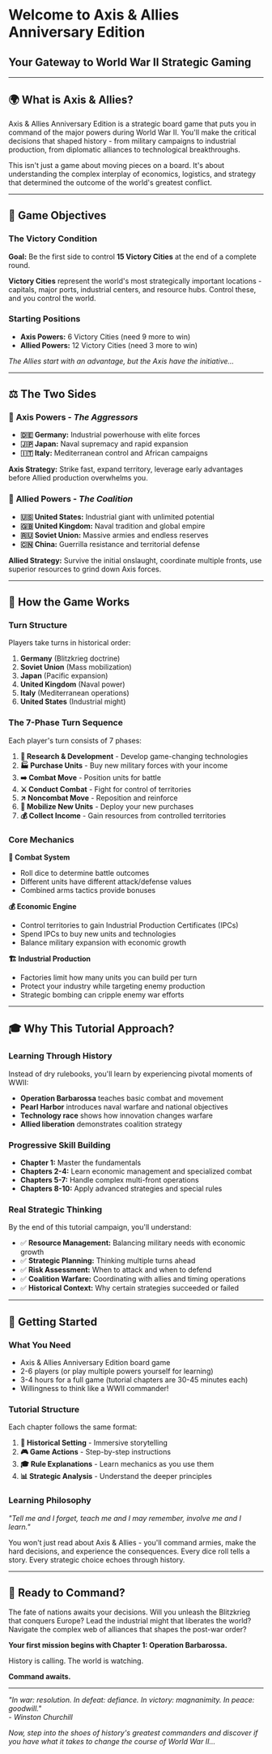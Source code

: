 # Welcome to Axis & Allies Anniversary Edition
## Your Gateway to World War II Strategic Gaming

---

## 🌍 **What is Axis & Allies?**

Axis & Allies Anniversary Edition is a strategic board game that puts you in command of the major powers during World War II. You'll make the critical decisions that shaped history - from military campaigns to industrial production, from diplomatic alliances to technological breakthroughs.

This isn't just a game about moving pieces on a board. It's about understanding the complex interplay of economics, logistics, and strategy that determined the outcome of the world's greatest conflict.

---

## 🎯 **Game Objectives**

### **The Victory Condition**
**Goal:** Be the first side to control **15 Victory Cities** at the end of a complete round.

**Victory Cities** represent the world's most strategically important locations - capitals, major ports, industrial centers, and resource hubs. Control these, and you control the world.

### **Starting Positions**
- **Axis Powers:** 6 Victory Cities (need 9 more to win)
- **Allied Powers:** 12 Victory Cities (need 3 more to win)

*The Allies start with an advantage, but the Axis have the initiative...*

---

## ⚖️ **The Two Sides**

### 🔴 **Axis Powers** - *The Aggressors*
- **🇩🇪 Germany:** Industrial powerhouse with elite forces
- **🇯🇵 Japan:** Naval supremacy and rapid expansion
- **🇮🇹 Italy:** Mediterranean control and African campaigns

**Axis Strategy:** Strike fast, expand territory, leverage early advantages before Allied production overwhelms you.

### 🔵 **Allied Powers** - *The Coalition*
- **🇺🇸 United States:** Industrial giant with unlimited potential
- **🇬🇧 United Kingdom:** Naval tradition and global empire
- **🇷🇺 Soviet Union:** Massive armies and endless reserves
- **🇨🇳 China:** Guerrilla resistance and territorial defense

**Allied Strategy:** Survive the initial onslaught, coordinate multiple fronts, use superior resources to grind down Axis forces.

---

## 🔄 **How the Game Works**

### **Turn Structure**
Players take turns in historical order:
1. **Germany** (Blitzkrieg doctrine)
2. **Soviet Union** (Mass mobilization)
3. **Japan** (Pacific expansion)
4. **United Kingdom** (Naval power)
5. **Italy** (Mediterranean operations)
6. **United States** (Industrial might)

### **The 7-Phase Turn Sequence**
Each player's turn consists of 7 phases:

1. **🔬 Research & Development** - Develop game-changing technologies
2. **🏭 Purchase Units** - Buy new military forces with your income
3. **➡️ Combat Move** - Position units for battle
4. **⚔️ Conduct Combat** - Fight for control of territories
5. **↗️ Noncombat Move** - Reposition and reinforce
6. **🚛 Mobilize New Units** - Deploy your new purchases
7. **💰 Collect Income** - Gain resources from controlled territories

### **Core Mechanics**

**🎲 Combat System**
- Roll dice to determine battle outcomes
- Different units have different attack/defense values
- Combined arms tactics provide bonuses

**💰 Economic Engine**
- Control territories to gain Industrial Production Certificates (IPCs)
- Spend IPCs to buy new units and technologies
- Balance military expansion with economic growth

**🏗️ Industrial Production**
- Factories limit how many units you can build per turn
- Protect your industry while targeting enemy production
- Strategic bombing can cripple enemy war efforts

---

## 🎓 **Why This Tutorial Approach?**

### **Learning Through History**
Instead of dry rulebooks, you'll learn by experiencing pivotal moments of WWII:
- **Operation Barbarossa** teaches basic combat and movement
- **Pearl Harbor** introduces naval warfare and national objectives
- **Technology race** shows how innovation changes warfare
- **Allied liberation** demonstrates coalition strategy

### **Progressive Skill Building**
- **Chapter 1:** Master the fundamentals
- **Chapters 2-4:** Learn economic management and specialized combat
- **Chapters 5-7:** Handle complex multi-front operations
- **Chapters 8-10:** Apply advanced strategies and special rules

### **Real Strategic Thinking**
By the end of this tutorial campaign, you'll understand:
- ✅ **Resource Management:** Balancing military needs with economic growth
- ✅ **Strategic Planning:** Thinking multiple turns ahead
- ✅ **Risk Assessment:** When to attack and when to defend
- ✅ **Coalition Warfare:** Coordinating with allies and timing operations
- ✅ **Historical Context:** Why certain strategies succeeded or failed

---

## 🚀 **Getting Started**

### **What You Need**
- Axis & Allies Anniversary Edition board game
- 2-6 players (or play multiple powers yourself for learning)
- 3-4 hours for a full game (tutorial chapters are 30-45 minutes each)
- Willingness to think like a WWII commander!

### **Tutorial Structure**
Each chapter follows the same format:
1. **📖 Historical Setting** - Immersive storytelling
2. **🎮 Game Actions** - Step-by-step instructions
3. **🎓 Rule Explanations** - Learn mechanics as you use them
4. **📊 Strategic Analysis** - Understand the deeper principles

### **Learning Philosophy**
*"Tell me and I forget, teach me and I may remember, involve me and I learn."*

You won't just read about Axis & Allies - you'll command armies, make the hard decisions, and experience the consequences. Every dice roll tells a story. Every strategic choice echoes through history.

---

## 🌟 **Ready to Command?**

The fate of nations awaits your decisions. Will you unleash the Blitzkrieg that conquers Europe? Lead the industrial might that liberates the world? Navigate the complex web of alliances that shapes the post-war order?

**Your first mission begins with Chapter 1: Operation Barbarossa.**

History is calling. The world is watching. 

**Command awaits.**

---

*"In war: resolution. In defeat: defiance. In victory: magnanimity. In peace: goodwill."*  
*- Winston Churchill*

*Now, step into the shoes of history's greatest commanders and discover if you have what it takes to change the course of World War II...*